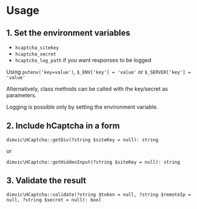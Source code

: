 # Usage

## 1. Set the environment variables

- `hcaptcha_sitekey`
- `hcaptcha_secret`
- `hcaptcha_log_path` if you want responses to be logged

Using `putenv('key=value')`, `$_ENV['key'] = 'value'` or `$_SERVER['key'] = 'value'`

Alternatively, class methods can be called with the key/secret as parameters.

Logging is possible only by setting the environment variable.

## 2. Include hCaptcha in a form

`dimvic\HCaptcha::getDiv(?string $siteKey = null): string`

or

`dimvic\HCaptcha::getHiddenInput(?string $siteKey = null): string`

## 3. Validate the result

`dimvic\HCaptcha::validate(?string $token = null, ?string $remoteIp = null, ?string $secret = null): bool`
